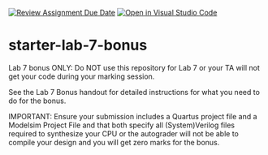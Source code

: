 [![Review Assignment Due Date](https://classroom.github.com/assets/deadline-readme-button-22041afd0340ce965d47ae6ef1cefeee28c7c493a6346c4f15d667ab976d596c.svg)](https://classroom.github.com/a/XA9wWIvI)
[![Open in Visual Studio Code](https://classroom.github.com/assets/open-in-vscode-2e0aaae1b6195c2367325f4f02e2d04e9abb55f0b24a779b69b11b9e10269abc.svg)](https://classroom.github.com/online_ide?assignment_repo_id=17309716&assignment_repo_type=AssignmentRepo)
# starter-lab-7-bonus

Lab 7 bonus ONLY: Do NOT use this repository for Lab 7 or your TA will not get
your code during your marking session.

See the Lab 7 Bonus handout for detailed instructions for what you need to do
for the bonus.

IMPORTANT:  Ensure your submission includes a Quartus project file and a
Modelsim Project File and that both specify all (System)Verilog files required
to synthesize your CPU or the autograder will not be able to compile your
design and you will get zero marks for the bonus. 
